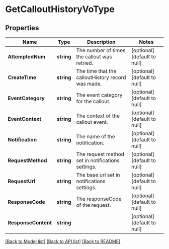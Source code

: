 # GetCalloutHistoryVoType

## Properties
Name | Type | Description | Notes
------------ | ------------- | ------------- | -------------
**AttemptedNum** | **string** | The number of times the callout was retried.  | [optional] [default to null]
**CreateTime** | **string** | The time that the calloutHistory record was made.  | [optional] [default to null]
**EventCategory** | **string** | The event category for the callout.  | [optional] [default to null]
**EventContext** | **string** | The context of the callout event.  | [optional] [default to null]
**Notification** | **string** | The name of the notification.  | [optional] [default to null]
**RequestMethod** | **string** | The request method set in notifications settings.  | [optional] [default to null]
**RequestUrl** | **string** | The base url set in notifications settings.  | [optional] [default to null]
**ResponseCode** | **string** | The responseCode of the request.  | [optional] [default to null]
**ResponseContent** | **string** |  | [optional] [default to null]

[[Back to Model list]](../README.md#documentation-for-models) [[Back to API list]](../README.md#documentation-for-api-endpoints) [[Back to README]](../README.md)


